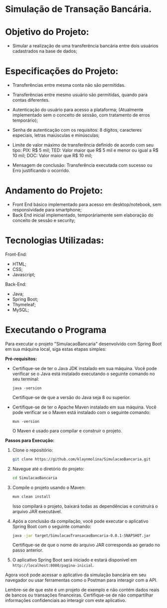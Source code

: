 # Simulação de Transação Bancária.

# Objetivo do Projeto:
- Simular a realização de uma transferência bancária 
entre dois usuários cadastrados na base de dados;

# Especificações do Projeto:
- Transferências entre mesma conta não são permitidas.

- Transferências entre mesmo usuário são permitidas, quando para contas diferentes.

- Autenticação do usuário para acesso a plataforma; 
(Atualmente implementado sem o conceito de sessão, com tratamento de erros temporário);

- Senha de autenticação com os requisitos: 
8 dígitos, caracteres especiais, letras maiúsculas e minúsculas;

- Limite de valor máximo de transferência definido de acordo com seu tipo:
PIX: R$ 5 mil;
TED: Valor maior que R$ 5 mil e menor ou igual a R$ 10 mil;
DOC: Valor maior que R$ 10 mil;

- Mensagem de conclusão: 
Transferência executada com sucesso ou Erro justificando o ocorrido.

# Andamento do Projeto:
- Front End básico implementado para acesso em desktop/notebook, sem responsividade para smartphone;
- Back End inicial implementado, temporáriamente sem elaboração do conceito de sessão e security;

# Tecnologias Utilizadas:
Front-End:
- HTML;
- CSS;
- Javascript;

Back-End:
- Java;
- Spring Boot;
- Thymeleaf;
- MySQL;
 
# Executando o Programa

Para executar o projeto "SimulacaoBancaria" desenvolvido com Spring Boot em sua máquina local, siga estas etapas simples:

**Pré-requisitos:**

- Certifique-se de ter o Java JDK instalado em sua máquina. Você pode verificar se o Java está instalado executando o seguinte comando no seu terminal:

  ```
  java -version
  ```

  Certifique-se de que a versão do Java seja 8 ou superior.

- Certifique-se de ter o Apache Maven instalado em sua máquina. Você pode verificar se o Maven está instalado com o seguinte comando:

  ```
  mvn -version
  ```

  O Maven é usado para compilar e construir o projeto.

**Passos para Execução:**

1. Clone o repositório:

   ```bash
   git clone https://github.com/klaynmolina/SimulacaoBancaria.git
   ```

2. Navegue até o diretório do projeto:

   ```bash
   cd SimulacaoBancaria
   ```

3. Compile o projeto usando o Maven:

   ```bash
   mvn clean install
   ```

   Isso compilará o projeto, baixará todas as dependências e construirá o arquivo JAR executável.

4. Após a conclusão da compilação, você pode executar o aplicativo Spring Boot com o seguinte comando:

   ```bash
   java -jar target/SimulacaoTransacaoBancaria-0.0.1-SNAPSHOT.jar
   ```

   Certifique-se de que o nome do arquivo JAR corresponda ao gerado no passo anterior.

5. O aplicativo Spring Boot será iniciado e estará disponível em `http://localhost:8080/pagina-inicial`.

Agora você pode acessar o aplicativo da simulação bancária em seu navegador ou usar ferramentas como o Postman para interagir com a API.

Lembre-se de que este é um projeto de exemplo e não contém dados reais de bancos ou transações financeiras. 
Certifique-se de não compartilhar informações confidenciais ao interagir com este aplicativo.
